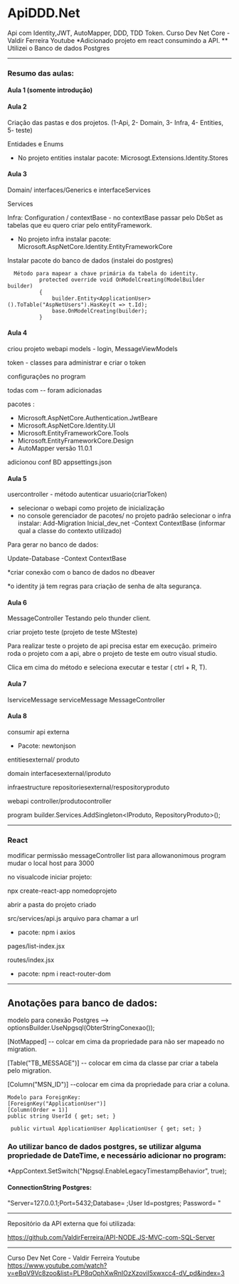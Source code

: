 # ApiDDD.Net
Api com Identity,JWT, AutoMapper, DDD, TDD Token. Curso Dev Net Core - Valdir Ferreira Youtube
*Adicionado projeto em react consumindo a API.
** Utilizei o Banco de dados Postgres
___________________________________________________________________
### Resumo das aulas:

#### Aula 1 (somente introdução)

#### Aula 2 

Criação das pastas e dos projetos.
(1-Api, 2- Domain, 3- Infra, 4- Entities, 5- teste)

Entidades e Enums

* No projeto entities instalar pacote:
Microsogt.Extensions.Identity.Stores

#### Aula 3

Domain/ interfaces/Generics e interfaceServices

Services

Infra:
Configuration / contextBase - no contextBase passar pelo DbSet as tabelas que eu quero criar pelo entityFramework.

* No projeto infra instalar pacote:
Microsoft.AspNetCore.Identity.EntityFrameworkCore

Instalar pacote do banco de dados (instalei do postgres)

      Método para mapear a chave primária da tabela do identity.
              protected override void OnModelCreating(ModelBuilder builder)
              {
                  builder.Entity<ApplicationUser>().ToTable("AspNetUsers").HasKey(t => t.Id);
                  base.OnModelCreating(builder);
              }
              
#### Aula 4

criou projeto webapi
models - login, MessageViewModels

token - classes para administrar e criar o token

configurações no program

todas com -- foram adicionadas

pacotes :
* Microsoft.AspNetCore.Authentication.JwtBeare
* Microsoft.AspNetCore.Identity.UI
* Microsoft.EntityFrameworkCore.Tools
* Microsoft.EntityFrameworkCore.Design
* AutoMapper versão 11.0.1

adicionou conf BD appsettings.json


#### Aula 5

usercontroller - método autenticar usuario(criarToken)
* selecionar o webapi como projeto de inicialização
* no console gerenciador de pacotes/ no projeto padrão selecionar o infra
 instalar:
 Add-Migration Inicial_dev_net -Context ContextBase (informar qual a classe do contexto utilizado)

Para gerar no banco de dados:

Update-Database -Context ContextBase

*criar conexão com o banco de dados no dbeaver

*o identity já tem regras para criação de senha de alta segurança.

#### Aula 6

MessageController
Testando pelo thunder client.

criar projeto teste (projeto de teste MSteste)

Para realizar teste o projeto de api precisa estar em execução.
 primeiro roda o projeto com a api, abre o projeto de teste em outro visual studio.
 
 Clica em cima do método e seleciona executar e testar ( ctrl + R, T).
 
 #### Aula 7 
 
 IserviceMessage
serviceMessage
MessageController


#### Aula 8

consumir api externa

* Pacote:
newtonjson

entitiesexternal/ produto

domain interfacesexternal/iproduto

infraestructure repositoriesexternal/respositoryproduto

webapi controller/produtocontroller

program builder.Services.AddSingleton<IProduto, RepositoryProduto>();
______________________________________________________________________
### React

modificar permissão messageController list para allowanonimous
program mudar o local host para 3000

no visualcode iniciar projeto:

 npx create-react-app nomedoprojeto

abrir a pasta do projeto criado

src/services/api.js arquivo para chamar a url

* pacote:
npm i axios

pages/list-index.jsx

routes/index.jsx

* pacote:
npm i react-router-dom
___________________________________________________________________
## Anotações para banco de dados:

modelo para conexão Postgres --> optionsBuilder.UseNpgsql(ObterStringConexao());

[NotMapped] -- colcar em cima da propriedade para não ser mapeado no migration.

[Table("TB_MESSAGE")] -- colocar em cima da classe par criar a tabela pelo migration.

[Column("MSN_ID")] --colocar em cima da propriedade para criar a coluna.

    Modelo para ForeignKey:
    [ForeignKey("ApplicationUser")]
    [Column(Order = 1)]
    public string UserId { get; set; }

     public virtual ApplicationUser ApplicationUser { get; set; }
     
### Ao utilizar banco de dados postgres, se utilizar alguma propriedade de DateTime, e necessário adicionar no program:

*AppContext.SetSwitch("Npgsql.EnableLegacyTimestampBehavior", true);

#### ConnectionString Postgres:
"Server=127.0.0.1;Port=5432;Database=     ;User Id=postgres; Password=   "
___________________________________________________________________
Repositório da API externa que foi utilizada:

https://github.com/ValdirFerreira/API-NODE.JS-MVC-com-SQL-Server

_____________________________________________________________________
Curso Dev Net Core - Valdir Ferreira Youtube
https://www.youtube.com/watch?v=eBqV9Vc8zoo&list=PLP8qOphXwRnIOzXzoviI5xwxcc4-dV_pd&index=3

